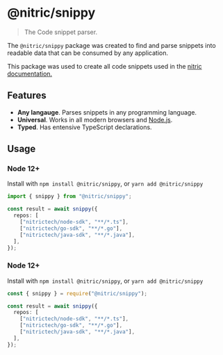 # @nitric/snippy

> The Code snippet parser.

The `@nitric/snippy` package was created to find and parse snippets into readable data that can be consumed by any application.

This package was used to create all code snippets used in the [nitric documentation.](https://nitric.io/docs)

## Features

- **Any langauge**. Parses snippets in any programming language.
- **Universal**. Works in all modern browsers and [Node.js](https://nodejs.org/).
- **Typed**. Has entensive TypeScript declarations.

## Usage

### Node 12+

Install with `npm install @nitric/snippy`, or `yarn add @nitric/snippy`

```typescript
import { snippy } from "@nitric/snippy";

const result = await snippy({
  repos: [
    ["nitrictech/node-sdk", "**/*.ts"],
    ["nitrictech/go-sdk", "**/*.go"],
    ["nitrictech/java-sdk", "**/*.java"],
  ],
});
```

### Node 12+

Install with `npm install @nitric/snippy`, or `yarn add @nitric/snippy`

```typescript
const { snippy } = require("@nitric/snippy");

const result = await snippy({
  repos: [
    ["nitrictech/node-sdk", "**/*.ts"],
    ["nitrictech/go-sdk", "**/*.go"],
    ["nitrictech/java-sdk", "**/*.java"],
  ],
});
```
